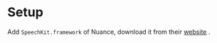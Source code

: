 



# Setup

Add `SpeechKit.framework` of Nuance, download it from their [website](https://developer.nuance.com//public/index.php?task=prodDev) .
